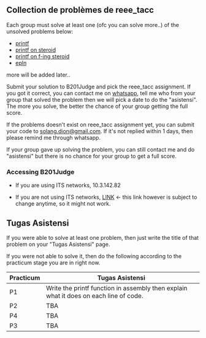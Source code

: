 ## Collection de problèmes de reee_tacc

Each group must solve at least one (ofc you can solve more..) of the unsolved problems below:

- [printf](/reee_tacc/asistensi/problems/printf/index.html)
- [printf on steroid](/reee_tacc/asistensi/problems/printfonsteroid/index.html)
- [printf on f-ing steroid](/reee_tacc/asistensi/problems/printfonfingsteroid/index.html)
- [epln](/reee_tacc/asistensi/problems/epln/index.html)

more will be added later..

Submit your solution to B201Judge and pick the reee_tacc assignment.
If you got it correct, you can contact me on [whatsapp](https://wa.me/6281327522023), tell me who from your group that solved the problem then we will pick a date to do the "asistensi". The more you solve, the better the chance of your group getting the full score.

If the problems doesn't exist on reee_tacc assignment yet, you can submit your code to solang.dion@gmail.com. If it's not replied within 1 days, then please remind me through whatsapp.

If your group gave up solving the problem, you can still contact me and do "asistensi" but there is no chance for your group to get a full score.



### Accessing B201Judge
- If you are using ITS networks, 10.3.142.82

- If you are not using ITS networks, [LINK](https://eight-camels-hunt-103-94-190-18.loca.lt) <- this link however is subject to change anytime, so it might not work.

## Tugas Asistensi
If you were able to solve at least one problem, then just write the title of that problem on your "Tugas Asistensi" page.

If you were not able to solve it, then do the following according to the practicum stage you are in right now.

| Practicum| Tugas Asistensi|
|----------|----------------|
|    P1    | Write the printf function in assembly then explain what it does on each line of code.  |
|    P2    | TBA    |
|    P4    | TBA  |
|    P3    | TBA  |
